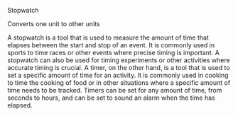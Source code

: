 Stopwatch

Converts one unit to other units

A stopwatch is a tool that is used to measure the amount of time that elapses between the start and stop of an event. It is commonly used in sports to time races or other events where precise timing is important. A stopwatch can also be used for timing experiments or other activities where accurate timing is crucial. A timer, on the other hand, is a tool that is used to set a specific amount of time for an activity. It is commonly used in cooking to time the cooking of food or in other situations where a specific amount of time needs to be tracked. Timers can be set for any amount of time, from seconds to hours, and can be set to sound an alarm when the time has elapsed.
